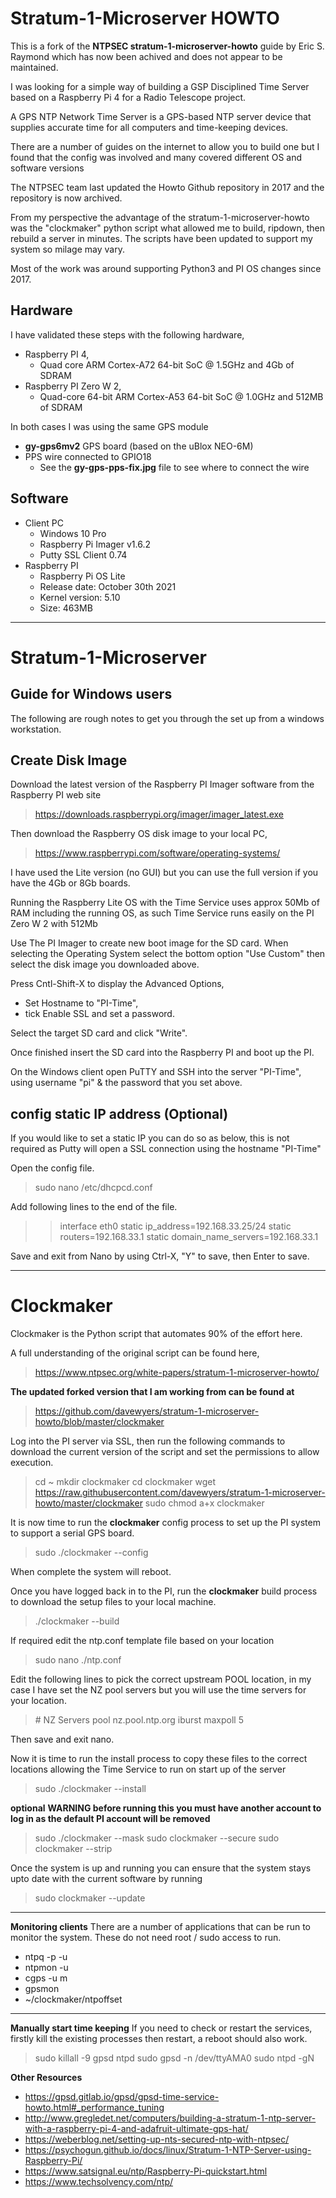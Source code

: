 # Stratum-1-Microserver HOWTO

This is a fork of the **NTPSEC stratum-1-microserver-howto** guide by Eric S. Raymond which has now been achived and does not appear to be maintained.

I was looking for a simple way of building a GSP Disciplined Time Server based on a Raspberry Pi 4 for a Radio Telescope project.  

A GPS NTP Network Time Server is a GPS-based NTP server device that supplies accurate time for all computers and time-keeping devices.

There are a number of guides on the internet to allow you to build one but I found that the config was involved and many covered different OS and software versions

The NTPSEC team last updated the Howto Github repository in 2017 and the repository is now archived.

From my perspective the advantage of the stratum-1-microserver-howto was the "clockmaker" python script what allowed me to build, ripdown, then rebuild a server in minutes. The scripts have been updated to support my system so milage may vary.  

Most of the work was around supporting Python3 and PI OS changes since 2017.

## Hardware
I have validated these steps with the following hardware, 
 - Raspberry PI 4, 
    - Quad core ARM Cortex-A72 64-bit SoC @ 1.5GHz and 4Gb of SDRAM
 - Raspberry PI Zero W 2, 
     - Quad-core 64-bit ARM Cortex-A53 64-bit SoC @ 1.0GHz and 512MB of SDRAM
 
In both cases I was using the same GPS module 
 - **gy-gps6mv2** GPS board (based on the uBlox NEO-6M)
 - PPS wire connected to GPIO18
    - See the **gy-gps-pps-fix.jpg** file to see where to connect the wire

## Software

 - Client PC
     -  Windows 10 Pro
     -  Raspberry Pi Imager v1.6.2
     -  Putty SSL Client 0.74
 - Raspberry PI
     - Raspberry Pi OS Lite
     - Release date: October 30th 2021
     - Kernel version: 5.10
     - Size: 463MB

*****
# Stratum-1-Microserver
## Guide for Windows users

The following are rough notes to get you through the set up from a windows workstation.

## Create Disk Image
Download the latest version of the Raspberry PI Imager software from the Raspberry PI web site
> https://downloads.raspberrypi.org/imager/imager_latest.exe

Then download the Raspberry OS disk image to your local PC, 
> https://www.raspberrypi.com/software/operating-systems/

I have used the Lite version (no GUI) but you can use the full version if you have the 4Gb or 8Gb boards.

Running the Raspberry Lite OS with the Time Service uses approx 50Mb of RAM including the running OS, as such Time Service runs easily on the PI Zero W 2 with 512Mb

Use The PI Imager to create new boot image for the SD card.  When selecting the Operating System select the bottom option "Use Custom" then select the disk image you downloaded above. 

Press Cntl-Shift-X to display the Advanced Options, 
 - Set Hostname to "PI-Time", 
 - tick Enable SSL and set a password.

Select the target SD card and click "Write".

Once finished insert the SD card into the Raspberry PI and boot up the PI.

On the Windows client open PuTTY and SSH into the server "PI-Time", using username "pi" & the password that you set above.


## config static IP address (Optional)
If you would like to set a static IP you can do so as below, this is not required as Putty will open a SSL connection using the hostname "PI-Time"

Open the config file.
> sudo nano /etc/dhcpcd.conf

Add following lines to the end of the file.

>> interface eth0
>> static ip_address=192.168.33.25/24
>> static routers=192.168.33.1
>> static domain_name_servers=192.168.33.1

Save and exit from Nano by using Ctrl-X, "Y" to save, then Enter to save. 

*****

# Clockmaker
Clockmaker is the Python script that automates 90% of the effort here.

A full understanding of the original script can be found here,

> https://www.ntpsec.org/white-papers/stratum-1-microserver-howto/

**The updated forked version that I am working from can be found at** 

> https://github.com/davewyers/stratum-1-microserver-howto/blob/master/clockmaker

Log into the PI server via SSL, then run the following commands to download the current version of the script and set the permissions to allow execution.

> cd \~
> mkdir clockmaker
> cd clockmaker
> wget https://raw.githubusercontent.com/davewyers/stratum-1-microserver-howto/master/clockmaker
> sudo chmod a+x clockmaker

It is now time to run the **clockmaker** config process to set up the PI system to support a serial GPS board.

> sudo ./clockmaker --config

When complete the system will reboot.

Once you have logged back in to the PI, run the **clockmaker** build process to download the setup files to your local machine.

> ./clockmaker --build

If required edit the ntp.conf template file based on your location

> sudo nano ./ntp.conf

Edit the following lines to pick the correct upstream POOL location, in my case I have set the NZ pool servers but you will use the time servers for your location.

> \# NZ Servers
> pool nz.pool.ntp.org iburst maxpoll 5

Then save and exit nano.

Now it is time to run the install process to copy these files to the correct locations allowing the Time Service to run on start up of the server

> sudo ./clockmaker --install

**optional**
**WARNING before running this you must have another account to log in as the default PI account will be removed**

> sudo ./clockmaker --mask
> sudo clockmaker --secure
> sudo clockmaker --strip

Once the system is up and running you can ensure that the system stays upto date with the current software by running  

> sudo clockmaker --update

*****

**Monitoring clients**
There are a number of applications that can be run to monitor the system.  These do not need root / sudo access to run.

 - ntpq -p -u
 - ntpmon -u
 - cgps -u m
 - gpsmon
 - ~/clockmaker/ntpoffset

*****
**Manually start time keeping**
If you need to check or restart the services, firstly kill the existing processes then restart, a reboot should also work.

> sudo killall -9 gpsd ntpd
> sudo gpsd -n /dev/ttyAMA0
> sudo ntpd -gN



**Other Resources**
 - https://gpsd.gitlab.io/gpsd/gpsd-time-service-howto.html#_performance_tuning
 - http://www.gregledet.net/computers/building-a-stratum-1-ntp-server-with-a-raspberry-pi-4-and-adafruit-ultimate-gps-hat/
 - https://weberblog.net/setting-up-nts-secured-ntp-with-ntpsec/
 - https://psychogun.github.io/docs/linux/Stratum-1-NTP-Server-using-Raspberry-Pi/
 - https://www.satsignal.eu/ntp/Raspberry-Pi-quickstart.html
 - https://www.techsolvency.com/ntp/

